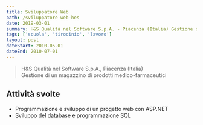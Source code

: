```yaml
---
title: Sviluppatore Web
path: /sviluppatore-web-hes
date: 2019-03-01
summary: H&S Qualità nel Software S.p.A. - Piacenza (Italia) Gestione di un magazzino di prodotti medico-farmaceutici
tags: ['scuola', 'tirocinio', 'lavoro']
layout: post
dateStart: 2010-05-01
dateEnd: 2010-07-01
---
```

> H&S Qualità nel Software S.p.A., Piacenza (Italia)  
> Gestione di un magazzino di prodotti medico-farmaceutici

## Attività svolte
- Programmazione e sviluppo di un progetto web con ASP.NET
- Sviluppo del database e programmazione SQL
